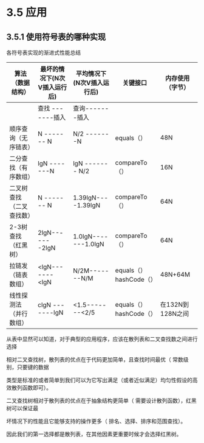 # 3.5 应用

## 3.5.1 使用符号表的哪种实现

各符号表实现的渐进式性能总结

| 算法（数据结构）         | 最坏的情况下(N次V插入运行后) | 平均情况下(N次V插入运行后) | 关键接口                | 内存使用（字节） |
| ------------------------ | ---------------------------- | -------------------------- | ----------------------- | ---------------- |
|                          | 查找 -------插入             | 查询-------插入           |                         |                  |
| 顺序查询（无序链表）     | N ------- N     | N/2 -------N    | equals（）              | 48N              |
| 二分查找（有序数组）     | lgN -------N       | lgN ------- N/2    | compareTo（）           | 16N              |
| 二叉树查找（二叉查找数） | N  ------- N      | 1.39lgN----1.39lgN      | compareTo（）           | 64N              |
| 2-3树查找（红黑树）      | 2lgN-------2lgN        | 1.0lgN-------1.0lgN   | compareTo（）           | 64N              |
| 拉链发（链表数组）       | <lgN-------<lgN          | N/2M-------N/M    | equals（） hashCode（） | 48N+64M          |
| 线性探测法（并行数组）   | clgN -------lgN        | <1.5-------<2/5   | equals（） hashCode（） | 在132N到128N之间 |

从表中显然可以知道，对于典型的应用程序，应该在散列表和二叉查找数之间进行选择

相对二叉查找树，散列表的优点在于代码更加简单，且查找时间最优（ 常数级别，只要键的数据

类型是标准的或者简单到我们可以为它写出满足（或者近似满足）均匀性假设的高效散列函数即可）。

二叉查找树相对于散列表的优点在于抽象结构更简单（ 需要设计散列函数），红黑树可以保证最

坏情况下的性能且它能够支持的操作更多（ 排名、选择、排序和范围查找）。

因此我们的第一选择都是散列表，在其他因素更重要时候才会选择红黑树。
